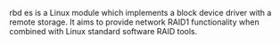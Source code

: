 rbd es is a Linux module which implements a block device driver with a remote storage. It aims to provide network RAID1 functionality when combined with Linux standard software RAID tools.